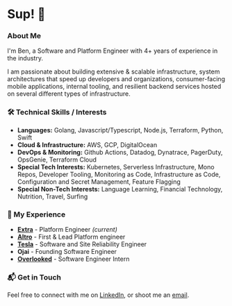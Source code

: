 # Sup! 🤙

### About Me

I'm Ben, a Software and Platform Engineer with 4+ years of experience in the industry. 

I am passionate about building extensive & scalable infrastructure, system architectures that speed up developers and organizations, 
consumer-facing mobile applications, internal tooling, and resilient backend services hosted on several different types of infrastructure.

### 🛠️ Technical Skills / Interests

- **Languages:** Golang, Javascript/Typescript, Node.js, Terraform, Python, Swift
- **Cloud & Infrastructure:** AWS, GCP, DigitalOcean
- **DevOps & Monitoring:** Github Actions, Datadog, Dynatrace, PagerDuty, OpsGenie, Terraform Cloud
- **Special Tech Interests:** Kubernetes, Serverless Infrastructure, Mono Repos, Developer Tooling, Monitoring as Code, Infrastructure as Code, Configuration and Secret Management, Feature Flagging
- **Special Non-Tech Interests:** Language Learning, Financial Technology, Nutrition, Travel, Surfing

### 📜 My Experience
- **[Extra](https://www.extra.app/)** - Platform Engineer *(current)*
- **[Altro](https://www.altro.io/)** - First & Lead Platform engineer
- **[Tesla](https://www.tesla.com/)** - Software and Site Reliability Engineer
- **Ojai** - Founding Software Engineer
- **[Overlooked](https://overlooked.com)** - Software Engineer Intern

### 📬 Get in Touch
Feel free to connect with me on [LinkedIn](https://www.linkedin.com/in/benmorehouse/), or shoot me an [email](mailto:morehouseb18@gmail.com).
